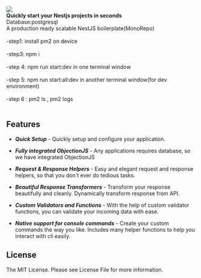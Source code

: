 <img src="./cover.jpg" align="center">

<br />

<div><strong>Quickly start your Nestjs projects in seconds</strong></div>

<div>Database:postgresql</div>

<div>A production ready scalable NestJS boilerplate(MonoRepo)</div>
<br />
<div>-step1: install pm2 on device</div>
<br />
<div>-step3: npm i</div>
<br />
<div>-step 4: npm run start:dev in one terminal window</div>
<br />
<div>-step 5: npm run start:all:dev in another terminal window(for dev environment)</div>
<br />
<div>-step 6 : pm2 ls , pm2 logs</div>

<br />

## Features

- _**Quick Setup**_ - Quickly setup and configure your application.

- _**Fully integrated ObjectionJS**_ - Any applications requires database, so we have integrated ObjectionJS

- _**Request & Response Helpers**_ - Easy and elegant request and response helpers, so that you don't ever do tedious tasks.

- _**Beautiful Response Transformers**_ - Transform your response beautifully and cleanly. Dynamically transform response from API.

- _**Custom Validators and Functions**_ - With the help of custom validator functions, you can validate your incoming data with ease.

- _**Native support for console commands**_ - Create your custom commands the way you like. Includes many helper functions to help you interact with cli easily.

## License

The MIT License. Please see License File for more information.
